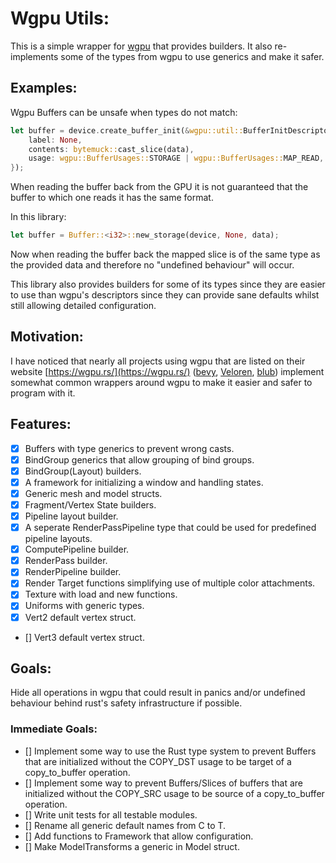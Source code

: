 # Wgpu Utils:

This is a simple wrapper for [wgpu](https://github.com/gfx-rs/wgpu) that
provides builders. It also re-implements some of the types from wgpu to use
generics and make it safer.  
## Examples: 
Wgpu Buffers can be unsafe when types do not match:
```rust
let buffer = device.create_buffer_init(&wgpu::util::BufferInitDescriptor{
    label: None,
    contents: bytemuck::cast_slice(data),
    usage: wgpu::BufferUsages::STORAGE | wgpu::BufferUsages::MAP_READ,
});
```
When reading the buffer back from the GPU it is not guaranteed that the buffer
to which one reads it has the same format. 

In this library:
```rust
let buffer = Buffer::<i32>::new_storage(device, None, data);
```

Now when reading the buffer back the mapped slice is of the same type as the
provided data and therefore no "undefined behaviour" will occur.

This library also provides builders for some of its types since they are easier
to use than wgpu's descriptors since they can provide sane defaults whilst
still allowing detailed configuration.

## Motivation:
I have noticed that nearly all projects using wgpu that are listed on their website [https://wgpu.rs/](https://wgpu.rs/) ([bevy](https://github.com/bevyengine/bevy), [Veloren](https://gitlab.com/veloren/veloren), [blub](https://github.com/wumpf/blub)) implement somewhat common wrappers around wgpu to make it easier and safer to program with it.

## Features:
 - [x] Buffers with type generics to prevent wrong casts.
 - [x] BindGroup generics that allow grouping of bind groups.
 - [x] BindGroup(Layout) builders.
 - [x] A framework for initializing a window and handling states.
 - [x] Generic mesh and model structs.
 - [x] Fragment/Vertex State builders.
 - [x] Pipeline layout builder.
 - [x] A seperate RenderPassPipeline type that could be used for predefined pipeline layouts.
 - [x] ComputePipeline builder.
 - [x] RenderPass builder.
 - [x] RenderPipeline builder.
 - [x] Render Target functions simplifying use of multiple color attachments.
 - [x] Texture with load and new functions.
 - [x] Uniforms with generic types.
 - [x] Vert2 default vertex struct.
 - [] Vert3 default vertex struct.

## Goals:
Hide all operations in wgpu that could result in panics and/or undefined
behaviour behind rust's safety infrastructure if possible.

### Immediate Goals:
 - [] Implement some way to use the Rust type system to prevent Buffers that are
   initialized without the COPY_DST usage to be target of a copy_to_buffer
   operation. 
 - [] Implement some way to prevent Buffers/Slices of buffers that are initialized without the
   COPY_SRC usage to be source of a copy_to_buffer operation.
 - [] Write unit tests for all testable modules.
 - [] Rename all generic default names from C to T.
 - [] Add functions to Framework that allow configuration.
 - [] Make ModelTransforms a generic in Model struct.
